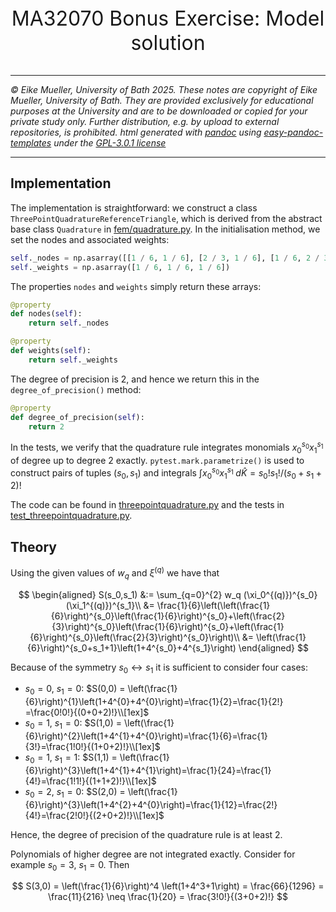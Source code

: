 <div align="center">
  <p style="font-size:32px;">MA32070 Bonus Exercise: Model solution</p>
</div>

----

*&#169; Eike Mueller, University of Bath 2025. These notes are copyright of Eike Mueller, University of Bath. They are provided exclusively for educational purposes at the University and are to be downloaded or copied for your private study only. Further distribution, e.g. by upload to external repositories, is prohibited. html generated with [pandoc](https://pandoc.org/) using [easy-pandoc-templates](https://github.com/ryangrose/easy-pandoc-templates) under the [GPL-3.0.1 license](https://github.com/ryangrose/easy-pandoc-templates?tab=GPL-3.0-1-ov-file#readme)*

----
## Implementation

The implementation is straightforward: we construct a class `ThreePointQuadratureReferenceTriangle`, which is derived from the abstract base class `Quadrature` in [fem/quadrature.py](https://github.com/eikehmueller/finiteelements/blob/main/src/fem/quadrature.py). In the initialisation method, we set the nodes and associated weights:

```Python
self._nodes = np.asarray([[1 / 6, 1 / 6], [2 / 3, 1 / 6], [1 / 6, 2 / 3]])
self._weights = np.asarray([1 / 6, 1 / 6, 1 / 6])
```

The properties `nodes` and `weights` simply return these arrays:

```Python
@property
def nodes(self):
    return self._nodes

@property
def weights(self):
    return self._weights
```

The degree of precision is 2, and hence we return this in the `degree_of_precision()` method:

```Python
@property
def degree_of_precision(self):
    return 2
```

In the tests, we verify that the quadrature rule integrates monomials $x_0^{s_0}x_1^{s_1}$ of degree up to degree 2 exactly. `pytest.mark.parametrize()` is used to construct pairs of tuples $(s_0,s_1)$ and integrals $\int x_0^{s_0}x_1^{s_1}\;d\widehat{K}=s_0!s_1!/(s_0+s_1+2)!$

The code can be found in [threepointquadrature.py](threepointquadrature.py) and the tests in [test_threepointquadrature.py](test_threepointquadrature.py).

## Theory
Using the given values of $w_q$ and $\xi^{(q)}$ we have that

$$
\begin{aligned}
S(s_0,s_1) &:= \sum_{q=0}^{2} w_q (\xi_0^{(q)})^{s_0}(\xi_1^{(q)})^{s_1}\\
&= \frac{1}{6}\left(\left(\frac{1}{6}\right)^{s_0}\left(\frac{1}{6}\right)^{s_0}+\left(\frac{2}{3}\right)^{s_0}\left(\frac{1}{6}\right)^{s_0}+\left(\frac{1}{6}\right)^{s_0}\left(\frac{2}{3}\right)^{s_0}\right)\\
&= \left(\frac{1}{6}\right)^{s_0+s_1+1}\left(1+4^{s_0}+4^{s_1}\right)
\end{aligned}
$$

Because of the symmetry $s_0\leftrightarrow s_1$ it is sufficient to consider four cases:
* $s_0=0$, $s_1=0$: $S(0,0) = \left(\frac{1}{6}\right)^{1}\left(1+4^{0}+4^{0}\right)=\frac{1}{2}=\frac{1}{2!} =\frac{0!0!}{(0+0+2)!}\\[1ex]$
* $s_0=1$, $s_1=0$: $S(1,0) = \left(\frac{1}{6}\right)^{2}\left(1+4^{1}+4^{0}\right)=\frac{1}{6}=\frac{1}{3!}=\frac{1!0!}{(1+0+2)!}\\[1ex]$
* $s_0=1$, $s_1=1$: $S(1,1) = \left(\frac{1}{6}\right)^{3}\left(1+4^{1}+4^{1}\right)=\frac{1}{24}=\frac{1}{4!}=\frac{1!1!}{(1+1+2)!}\\[1ex]$
* $s_0=2$, $s_1=0$: $S(2,0) = \left(\frac{1}{6}\right)^{3}\left(1+4^{2}+4^{0}\right)=\frac{1}{12}=\frac{2!}{4!}=\frac{2!0!}{(2+0+2)!}\\[1ex]$

Hence, the degree of precision of the quadrature rule is at least 2.

Polynomials of higher degree are not integrated exactly. Consider for example $s_0=3$, $s_1=0$. Then

$$
S(3,0) = \left(\frac{1}{6}\right)^4 \left(1+4^3+1\right) = \frac{66}{1296} = \frac{11}{216} \neq \frac{1}{20} = \frac{3!0!}{(3+0+2)!}
$$
